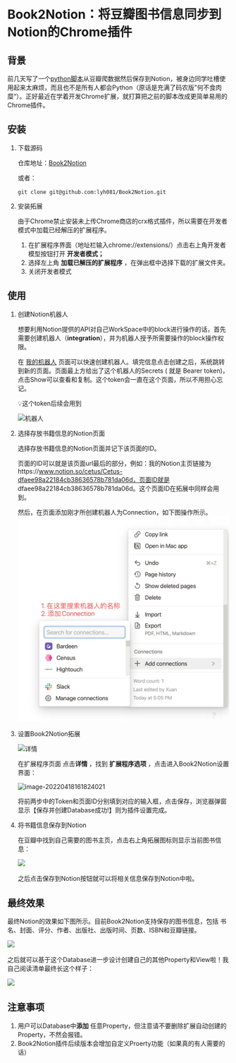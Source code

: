# Book2Notion：将豆瓣图书信息同步到Notion的Chrome插件
## 背景

前几天写了一个[python脚本](https://github.com/lyh081/Notion_douban)从豆瓣爬数据然后保存到Notion，被身边同学吐槽使用起来太麻烦，而且也不是所有人都会Python（原话是充满了码农版”何不食肉糜“）。正好最近在学着开发Chrome扩展，就打算把之前的脚本改成更简单易用的Chrome插件。

## 安装

1. 下载源码

   仓库地址：[Book2Notion](https://github.com/lyh081/Book2Notion)

   或者：

   ```shell
   git clone git@github.com:lyh081/Book2Notion.git
   ```

2. 安装拓展

   由于Chrome禁止安装未上传Chrome商店的crx格式插件，所以需要在开发者模式中加载已经解压的扩展程序。

   1. 在扩展程序界面（地址栏输入chrome://extensions/）点击右上角开发者模型按钮打开 **开发者模式；**
   2. 选择左上角 **加载已解压的扩展程序** ，在弹出框中选择下载的扩展文件夹。
   3. 关闭开发者模式

## 使用

1. 创建Notion机器人

   想要利用Notion提供的API对自己WorkSpace中的block进行操作的话，首先需要创建机器人（**integration**），并为机器人授予所需要操作的block操作权限。

   在 [我的机器人](https://www.notion.so/my-integrations) 页面可以快速创建机器人。填完信息点击创建之后，系统跳转到新的页面。页面最上方给出了这个机器人的Secrets ( 就是 Bearer token)，点击Show可以查看和复制。这个token会一直在这个页面，所以不用担心忘记。

   💡这个token后续会用到

   ![机器人](https://cetus-img.oss-cn-beijing.aliyuncs.com/uPic/2022_03/xaXYfH.png)

2. 选择存放书籍信息的Notion页面

   选择存放书籍信息的Notion页面并记下该页面的ID。

   页面的ID可以就是该页面url最后的部分，例如：我的Notion主页链接为https://www.notion.so/cetus/Cetus-dfaee98a22184cb38636578b781da06d，页面ID就是 dfaee98a22184cb38636578b781da06d。这个页面ID在拓展中同样会用到。
   
   然后，在页面添加刚才所创建机器人为Connection，如下图操作所示。
   ![notion-add-connection](readmeImgs/notion-add-connection.png)
   

3. 设置Book2Notion拓展

   ![详情](/readmeImgs/QIiR7I.png)

   在扩展程序页面 点击**详情** ，找到 **扩展程序选项** ，点击进入Book2Notion设置界面：

   ![image-20220418161824021](readmeImgs/set.png)

   将前两步中的Token和页面ID分别填到对应的输入框，点击保存，浏览器弹窗显示【保存并创建Database成功!】则为插件设置完成。

4. 将书籍信息保存到Notion

   在豆瓣中找到自己需要的图书主页，点击右上角拓展图标则显示当前图书信息：

   ![](readmeImgs/YkOAjY.png)

   之后点击保存到Notion按钮就可以将相关信息保存到Notion中啦。

## 最终效果

最终Notion的效果如下图所示。目前Book2Notion支持保存的图书信息，包括 书名、封面、评分、作者、出版社、出版时间、页数、ISBN和豆瓣链接。

![](readmeImgs/nye78v.png)

之后就可以基于这个Database进一步设计创建自己的其他Property和View啦！我自己阅读清单最终长这个样子：

![](readmeImgs/vGhOxL.png)

## 注意事项

1. 用户可以Database中**添加** 任意Property，但注意请不要删除扩展自动创建的Property，不然会报错。
2. Book2Notion插件后续版本会增加自定义Proerty功能（如果真的有人需要的话）
